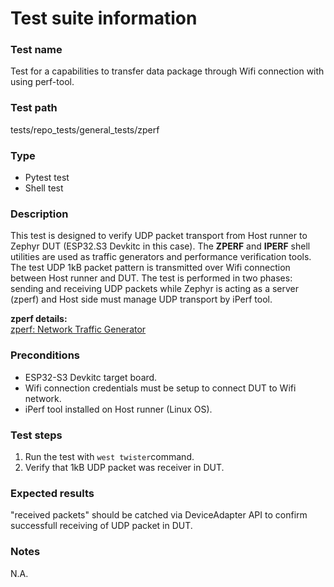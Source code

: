 # Test suite information

### Test name
Test for a capabilities to transfer data package through Wifi connection with using perf-tool.

### Test path
tests/repo_tests/general_tests/zperf

### Type
- Pytest test
- Shell test

### Description
This test is designed to verify UDP packet transport from Host runner to Zephyr DUT (ESP32.S3 Devkitc in this case). The <strong>ZPERF</strong> and <strong>IPERF</strong> shell utilities are used as traffic generators and performance verification tools. The test UDP 1kB packet pattern is transmitted over Wifi connection between Host runner and DUT. The test is performed in two phases: sending and receiving UDP packets while Zephyr is acting as a server (zperf) and Host side must manage UDP transport by iPerf tool.

<strong>zperf details:</strong><br/>
[zperf: Network Traffic Generator](https://docs.zephyrproject.org/latest/connectivity/networking/api/zperf.html)

### Preconditions
- ESP32-S3 Devkitc target board.
- Wifi connection credentials must be setup to connect DUT to Wifi network.
- iPerf tool installed on Host runner (Linux OS).

### Test steps
1. Run the test with `west twister`command.
2. Verify that 1kB UDP packet was receiver in DUT.

### Expected results
"received packets" should be catched via DeviceAdapter API to confirm successfull receiving of UDP packet in DUT.

### Notes
N.A.